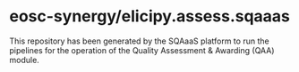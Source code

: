 # eosc-synergy/elicipy.assess.sqaaas
This repository has been generated by the SQAaaS platform to run the pipelines
for the operation of the
Quality Assessment & Awarding (QAA)
module.
